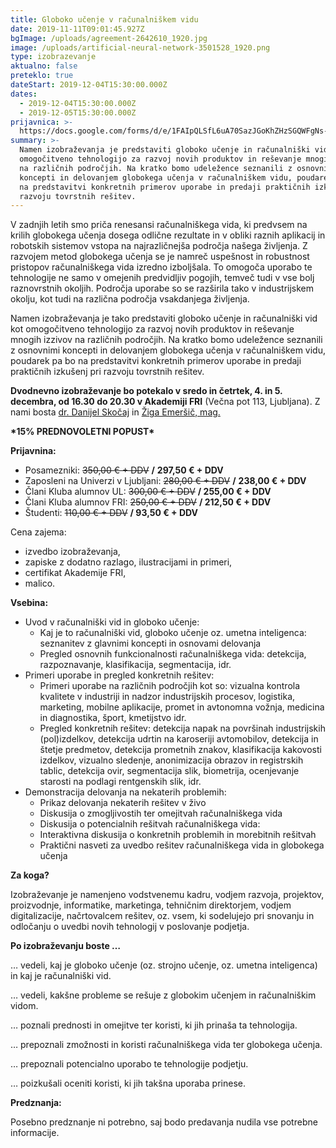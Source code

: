 ```yaml
---
title: Globoko učenje v računalniškem vidu
date: 2019-11-11T09:01:45.927Z
bgImage: /uploads/agreement-2642610_1920.jpg
image: /uploads/artificial-neural-network-3501528_1920.png
type: izobrazevanje
aktualno: false
preteklo: true
dateStart: 2019-12-04T15:30:00.000Z
dates:
  - 2019-12-04T15:30:00.000Z
  - 2019-12-05T15:30:00.000Z
prijavnica: >-
  https://docs.google.com/forms/d/e/1FAIpQLSfL6uA70SazJGoKhZHzSGQWFgNs-3zOWcQNAsBMdocf9cIM4w/viewform?usp=sf_link
summary: >-
  Namen izobraževanja je predstaviti globoko učenje in računalniški vid kot
  omogočitveno tehnologijo za razvoj novih produktov in reševanje mnogih izzivov
  na različnih področjih. Na kratko bomo udeležence seznanili z osnovnimi
  koncepti in delovanjem globokega učenja v računalniškem vidu, poudarek pa bo
  na predstavitvi konkretnih primerov uporabe in predaji praktičnih izkušenj pri
  razvoju tovrstnih rešitev.
---
```

V zadnjih letih smo priča renesansi računalniškega vida, ki predvsem na krilih globokega učenja dosega odlične rezultate in v obliki raznih aplikacij in robotskih sistemov vstopa na najrazličnejša področja našega življenja. Z razvojem metod globokega učenja se je namreč uspešnost in robustnost pristopov računalniškega vida izredno izboljšala. To omogoča uporabo te tehnologije ne samo v omejenih predvidljiv pogojih, temveč tudi v vse bolj raznovrstnih okoljih. Področja uporabe so se razširila tako v industrijskem okolju, kot tudi na različna področja vsakdanjega življenja.

Namen izobraževanja je tako predstaviti globoko učenje in računalniški vid kot omogočitveno tehnologijo za razvoj novih produktov in reševanje mnogih izzivov na različnih področjih. Na kratko bomo udeležence seznanili z osnovnimi koncepti in delovanjem globokega učenja v računalniškem vidu, poudarek pa bo na predstavitvi konkretnih primerov uporabe in predaji praktičnih izkušenj pri razvoju tovrstnih rešitev.

**Dvodnevno izobraževanje bo potekalo v sredo in četrtek, 4. in 5. decembra, od 16.30 do 20.30 v Akademiji FRI** (Večna pot 113, Ljubljana). Z nami bosta [dr. Danijel Skočaj](https://akademijafri.si/izvajalci/danijel-skocaj/) in [Žiga Emeršič, mag.](https://akademijafri.si/izvajalci/ziga-emersic/)

**\*15% PREDNOVOLETNI POPUST\***

**Prijavnina:**

* Posamezniki: <strike>350,00 € + DDV</strike> **/** **297,50 € + DDV**
* Zaposleni na Univerzi v Ljubljani: <strike>280,00 € + DDV</strike> **/** **238,00 € + DDV**
* Člani Kluba alumnov UL: <strike>300,00 € + DDV</strike> **/ 255,00 € + DDV**
* Člani Kluba alumnov FRI: <strike>250,00 € + DDV</strike> **/ 212,50 € + DDV**
* Študenti: <strike>110,00 € + DDV</strike>  **/ 93,50 € + DDV**

Cena zajema:

* izvedbo izobraževanja,
* zapiske z dodatno razlago, ilustracijami in primeri,
* certifikat Akademije FRI,
* malico.

**Vsebina:**

* Uvod v računalniški vid in globoko učenje:
  * Kaj je to računalniški vid, globoko učenje oz. umetna inteligenca: seznanitev z glavnimi koncepti in osnovami delovanja
  * Pregled osnovnih funkcionalnosti računalniškega vida: detekcija, razpoznavanje, klasifikacija, segmentacija, idr.
* Primeri uporabe in pregled konkretnih rešitev:
  * Primeri uporabe na različnih področjih kot so: vizualna kontrola kvalitete v industriji in nadzor industrijskih procesov, logistika, marketing, mobilne aplikacije, promet in avtonomna vožnja, medicina in diagnostika, šport, kmetijstvo idr.
  * Pregled konkretnih rešitev: detekcija napak na površinah industrijskih (pol)izdelkov, detekcija udrtin na karoseriji avtomobilov, detekcija in štetje predmetov, detekcija prometnih znakov, klasifikacija kakovosti izdelkov, vizualno sledenje, anonimizacija obrazov in registrskih tablic, detekcija ovir, segmentacija slik, biometrija, ocenjevanje starosti na podlagi rentgenskih slik, idr.
* Demonstracija delovanja na nekaterih problemih:
  * Prikaz delovanja nekaterih rešitev v živo
  * Diskusija o zmogljivostih ter omejitvah računalniškega vida
  * Diskusija o potencialnih rešitvah računalniškega vida:
  * Interaktivna diskusija o konkretnih problemih in morebitnih rešitvah
  * Praktični nasveti za uvedbo rešitev računalniškega vida in globokega učenja

**Za koga?**

Izobraževanje je namenjeno vodstvenemu kadru, vodjem razvoja, projektov, proizvodnje, informatike, marketinga, tehničnim direktorjem, vodjem digitalizacije, načrtovalcem rešitev, oz. vsem, ki sodelujejo pri snovanju in odločanju o uvedbi novih tehnologij v poslovanje podjetja.

**Po izobraževanju boste …**

… vedeli, kaj je globoko učenje (oz. strojno učenje, oz. umetna inteligenca) in kaj je računalniški vid.

… vedeli, kakšne probleme se rešuje z globokim učenjem in računalniškim vidom.

… poznali prednosti in omejitve ter koristi, ki jih prinaša ta tehnologija.

… prepoznali zmožnosti in koristi računalniškega vida ter globokega učenja.

… prepoznali potencialno uporabo te tehnologije podjetju.

… poizkušali oceniti koristi, ki jih takšna uporaba prinese.

**Predznanja:**

Posebno predznanje ni potrebno, saj bodo predavanja nudila vse potrebne informacije.

